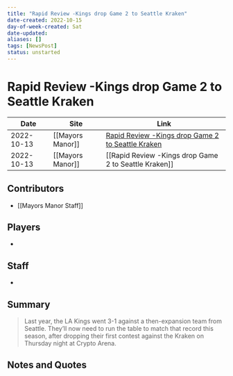 ```yaml
---
title: "Rapid Review -Kings drop Game 2 to Seattle Kraken"
date-created: 2022-10-15
day-of-week-created: Sat
date-updated: 
aliases: []
tags: [NewsPost]
status: unstarted
---
```


# Rapid Review -Kings drop Game 2 to Seattle Kraken

Date | Site | Link
---|---|---
2022-10-13 | [[Mayors Manor]] | [Rapid Review -Kings drop Game 2 to Seattle Kraken](https://mayorsmanor.com/2022/10/rapid-review-kings-drop-game-2-to-seattle-kraken/)
2022-10-13 | [[Mayors Manor]] | [[Rapid Review -Kings drop Game 2 to Seattle Kraken]]


## Contributors
- [[Mayors Manor Staff]]


## Players
- 


## Staff
- 


## Summary
> Last year, the LA Kings went 3-1 against a then-expansion team from Seattle. They’ll now need to run the table to match that record this season, after dropping their first contest against the Kraken on Thursday night at Crypto Arena.


## Notes and Quotes
> 

